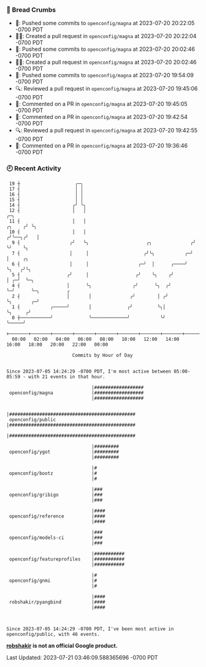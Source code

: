 ### 🍞 Bread Crumbs

 * 🚢: Pushed some commits to `openconfig/magna` at 2023-07-20 20:22:05 -0700 PDT
 * ✍🏼: Created a pull request in `openconfig/magna` at 2023-07-20 20:22:04 -0700 PDT
 * 🚢: Pushed some commits to `openconfig/magna` at 2023-07-20 20:02:46 -0700 PDT
 * ✍🏼: Created a pull request in `openconfig/magna` at 2023-07-20 20:02:46 -0700 PDT
 * 🚢: Pushed some commits to `openconfig/magna` at 2023-07-20 19:54:09 -0700 PDT
 * 🔍: Reviewed a pull request in  `openconfig/magna` at 2023-07-20 19:45:06 -0700 PDT
 * 💬: Commented on a PR in  `openconfig/magna` at 2023-07-20 19:45:05 -0700 PDT
 * 💬: Commented on a PR in  `openconfig/magna` at 2023-07-20 19:42:54 -0700 PDT
 * 🔍: Reviewed a pull request in  `openconfig/magna` at 2023-07-20 19:42:55 -0700 PDT
 * 💬: Commented on a PR in  `openconfig/magna` at 2023-07-20 19:36:46 -0700 PDT

### 🕘 Recent Activity
```
 19 ┼                    ╭─╮
 17 ┤                    │ │
 16 ┤                    │ │
 15 ┤                    │ │
 14 ┤                   ╭╯ ╰╮
 12 ┤                   │   │                                               ╭─╮
 11 ┤                   │   │                                        ╭╮    ╭╯ ╰╮
 10 ┤                   │   │                                       ╭╯╰──╮╭╯   │
  9 ┤                  ╭╯   ╰╮                     ╭╮              ╭╯    ╰╯    ╰╮
  7 ┤                  │     │                    ╭╯╰╮           ╭─╯            │     ╭╮
  6 ┤                  │     │                  ╭─╯  │      ╭────╯              ╰╮   ╭╯╰╮
  5 ┤                 ╭╯     │                 ╭╯    ╰╮    ╭╯                    │ ╭─╯  ╰─╮
  4 ┤                 │      ╰╮               ╭╯      ╰╮  ╭╯                     ╰─╯      ╰─╮          ╭
  2 ┤                 │       │              ╭╯        │ ╭╯                                 ╰╮       ╭─╯
  1 ┤           ╭─────╯       │             ╭╯         ╰╮│                                   ╰╮     ╭╯
  0 ┼───────────╯             ╰─────────────╯           ╰╯                                    ╰─────╯
    +───────+───────+───────+───────+───────+───────+───────+───────+───────+───────+───────+───────+────
  00:00   02:00   04:00   06:00   08:00   10:00   12:00   14:00   16:00   18:00   20:00   22:00   00:00   

						Commits by Hour of Day


Since 2023-07-05 14:24:29 -0700 PDT, I'm most active between 05:00-05:59 - with 21 events in that hour.

```



```
                               |##################
 openconfig/magna              |##################
                               |##################

                               |##############################################
 openconfig/public             |##############################################
                               |##############################################

                               |#########
 openconfig/ygot               |#########
                               |#########

                               |#
 openconfig/bootz              |#
                               |#

                               |###
 openconfig/gribigo            |###
                               |###

                               |####
 openconfig/reference          |####
                               |####

                               |###
 openconfig/models-ci          |###
                               |###

                               |###########
 openconfig/featureprofiles    |###########
                               |###########

                               |#
 openconfig/gnmi               |#
                               |#

                               |####
 robshakir/pyangbind           |####
                               |####



Since 2023-07-05 14:24:29 -0700 PDT, I've been most active in openconfig/public, with 46 events.

```
**[robshakir](mailto:robjs@google.com) is not an official Google product.**  


Last Updated: 2023-07-21 03:46:09.588365696 -0700 PDT
